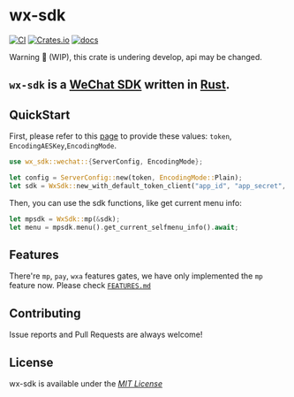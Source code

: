 # wx-sdk
[![CI](https://github.com/ilovelll/wx-sdk/workflows/CI/badge.svg)](https://github.com/ilovelll/wx-sdk/actions/workflows/CI.yml)
[![Crates.io](https://img.shields.io/crates/v/wx-sdk)](https://crates.io/crates/wx-sdk)
[![docs](https://docs.rs/wx-sdk/badge.svg)](https://docs.rs/wx-sdk)

Warning 🚧 (WIP), this crate is undering develop, api may be changed.
## `wx-sdk` is a [WeChat SDK](https://mp.weixin.qq.com/) written in [Rust](https://www.rust-lang.org/).
## QuickStart

First, please refer to this [page](https://developers.weixin.qq.com/doc/offiaccount/Basic_Information/Access_Overview.html) to provide these values: `token`, `EncodingAESKey`,`EncodingMode`.
```rust
use wx_sdk::wechat::{ServerConfig, EncodingMode};

let config = ServerConfig::new(token, EncodingMode::Plain);
let sdk = WxSdk::new_with_default_token_client("app_id", "app_secret", config);
```
Then, you can use the sdk functions, like get current menu info:
```rust
let mpsdk = WxSdk::mp(&sdk);
let menu = mpsdk.menu().get_current_selfmenu_info().await;
```
## Features
There're `mp`, `pay`, `wxa` features gates, we have only implemented the `mp` feature now. Please check [`FEATURES.md`](https://github.com/ilovelll/wx-sdk/blob/main/FEATURES.md)

## Contributing

Issue reports and Pull Requests are always welcome!

## License

wx-sdk is available under the [_MIT License_](https://github.com/ilovelll/wx-sdk/blob/main/LICENSE)